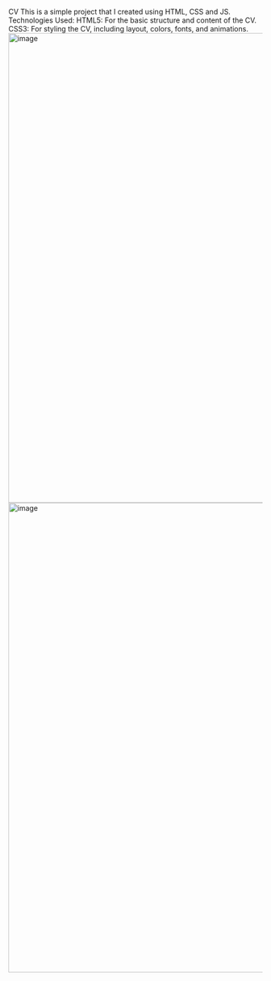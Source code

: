 CV
This is a simple project that I created using HTML, CSS and JS.
Technologies Used:
HTML5: For the basic structure and content of the CV.
CSS3: For styling the CV, including layout, colors, fonts, and animations.
<img width="930" alt="image" src="https://github.com/erionaberisha/CV/assets/93622598/d09407a1-c3a7-4921-b202-43c612383a20">
<img width="930" alt="image" src="https://github.com/erionaberisha/CV/assets/93622598/85a62966-7abe-4038-aede-3d805ea7f4e4">
